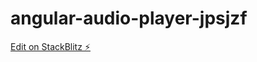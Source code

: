 # angular-audio-player-jpsjzf

[Edit on StackBlitz ⚡️](https://stackblitz.com/edit/angular-audio-player-jpsjzf)